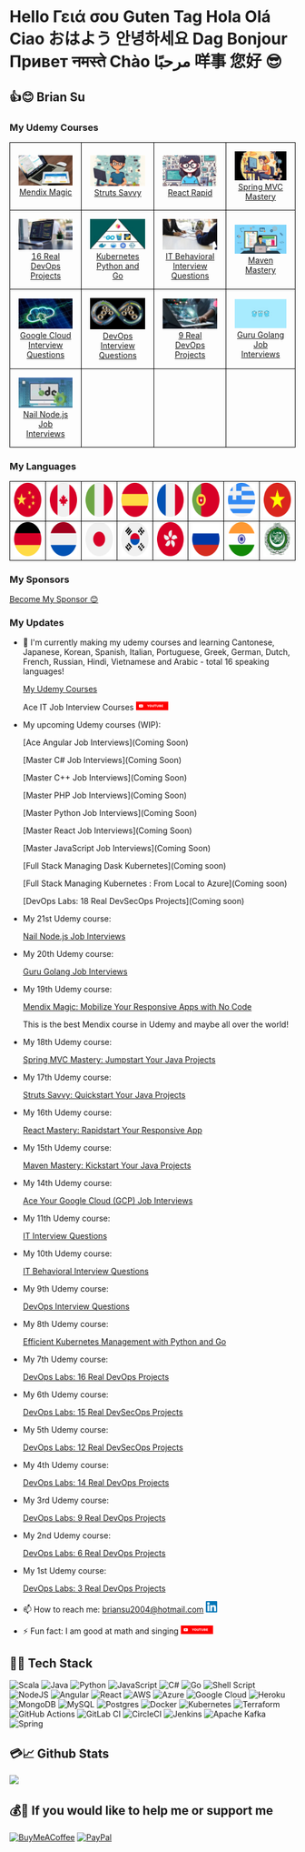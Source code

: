 # Hello Γειά σου Guten Tag Hola Olá Ciao おはよう 안녕하세요 Dag Bonjour Привет नमस्ते Chào مرحبًا 咩事 您好 😎

<!-- - [👍😊 Brian Su ](#-brian-su-)
  - [My Udemy courses](#my-udemy-courses)
  - [My languages](#my-languages)
  - [My updates](#my-updates)
- [🥇🔑 Tech Stack](#-tech-stack)
- [💳📈 Github Stats](#-github-stats)
- [💰🧧 If you would like to help me or support me](#-if-you-would-like-to-help-me-or-support-me) -->

<!--
01: English: Hello
02: Greek: Γειά σου
03: German: Guten Tag / Hi / Hallo
04: Spanish: Hola
05: Portuguese: Olá
06: Italian: Ciao
07: Japanese: おはよう
08: Korean: 안녕하세요
09: Dutch: Dag / Hoi / Hallo
10: French: Bonjour
11: Russian: Привет
12: Hindi: नमस्ते
13: Cantonese: 咩事
14: Mandarin: 您好

...

15: Vietnamese: Xin chào
16: Arabic: مرحبًا
-->

## 👍😊 Brian Su <!-- Ich bin -->

<!-- Sono Brian Su -->

<!-- <table style="border: 0; border-collapse: collapse;">
    <tr>
        <td style="padding: 0; margin: 0;">
            <a href="https://www.udemy.com/course/devops-labs-16-real-devops-projects/"><img src="Udemy/Flyer-16-300x500.png" style="padding: 0; margin: 0;"></a>
        </td>
        <td style="padding: 0; margin: 0;">
            <a href="https://www.udemy.com/course/managing-dask-kubernetes-with-kubectl-python-and-go/"><img src="Udemy/Flyer-Dask-300x500.png" style="padding: 0; margin: 0;"></a>
        </td>
        <td style="padding: 0; margin: 0;">
            <a href="https://www.udemy.com/course/devops-interview-questions-20xx/"><img src="Udemy/Flyer-IW-DevOps-300x500.png" style="padding: 0; margin: 0;"></a>
        </td>
    </tr>
</table> -->

<!-- Section 1: My Udemy Courses -->

### My Udemy Courses

<table style="width: 100%; border-collapse: collapse;">
  <tr>
    <td style="border: 1px solid black; padding: 15px; text-align: left;">
        <div style="text-align: center;">
            <img src="Udemy/ad_200x112_Mendix.jpg" alt="Mendix Course Image">
        </div>
        <div style="text-align: center;">
            <a href="https://www.udemy.com/course/mendix-magic/">Mendix Magic</a>
        </div>
    </td>
    <td style="border: 1px solid black; padding: 15px; text-align: left;">
        <div style="text-align: center;">
            <img src="Udemy/ad_200x112_Struts.jpg" alt="Struts Course Image">
        </div>
        <div style="text-align: center;">
            <a href="https://www.udemy.com/course/struts-savvy-quickstart-your-java-projects/">Struts Savvy</a>
        </div>
    </td>
    <td style="border: 1px solid black; padding: 15px; text-align: left;">
        <div style="text-align: center;">
            <img src="Udemy/ad_200x112_React.jpg" alt="React Course Image">
        </div>
        <div style="text-align: center;">
            <a href="https://www.udemy.com/course/react-rapidstart-creating-an-responsive-react-app-in-1-hour/">React Rapid</a>
        </div>
    </td>
    <td style="border: 1px solid black; padding: 15px; text-align: left;">
        <div style="text-align: center;">
            <img src="Udemy/ad_200x112_SpringMVC.jpg" alt="Spring MVC Course Image">
        </div>
        <div style="text-align: center;">
            <a href="https://www.udemy.com/course/spring-mvc-mastery-jumpstart-your-java-projects/">Spring MVC Mastery</a>
        </div>
    </td>
  </tr>
  <tr>
    <td style="border: 1px solid black; padding: 15px; text-align: left;">
        <div style="text-align: center;">
            <img src="Udemy/ad_200x112_DevOps16.jpg" alt="DevOps16 Course Image">
        </div>
        <div style="text-align: center;">
            <a href="https://www.udemy.com/course/devops-labs-16-real-devops-projects/">16 Real DevOps Projects</a>
        </div>
    </td>
    <td style="border: 1px solid black; padding: 15px; text-align: left;">
        <div style="text-align: center;">
            <img src="Udemy/ad_200x112_K8sPyGo.jpg" alt="Kubernetes Python and Go Course Image">
        </div>
        <div style="text-align: center;">
            <a href="https://www.udemy.com/course/managing-dask-kubernetes-with-kubectl-python-and-go/">Kubernetes Python and Go</a>
        </div>
    </td>
    <td style="border: 1px solid black; padding: 15px; text-align: left;">
        <div style="text-align: center;">
            <img src="Udemy/ad_200x112_IWBehav.jpg" alt="Behavioral Interview Questions Course Image">
        </div>
        <div style="text-align: center;">
            <a href="https://www.udemy.com/course/it-contractor-behavioral-interview-questions-20xx/">IT Behavioral Interview Questions</a>
        </div>
    </td>
    <td style="border: 1px solid black; padding: 15px; text-align: left;">
        <div style="text-align: center;">
            <img src="Udemy/ad_200x112_Maven.jpg" alt="Maven Course Image">
        </div>
        <div style="text-align: center;">
            <a href="https://www.udemy.com/course/it-contractor-behavioral-interview-questions-20xx/">Maven Mastery</a>
        </div>
    </td>
  </tr>

  <tr>
    <td style="border: 1px solid black; padding: 15px; text-align: left;">
        <div style="text-align: center;">
            <img src="Udemy/ad_200x112_GCP.jpg" alt="GCP Course Image">
        </div>
        <div style="text-align: center;">
            <a href="https://www.udemy.com/course/it-contractor-google-cloud-gcp-interview-questions-20xx/">Google Cloud Interview Questions</a>
        </div>
    </td>
    <td style="border: 1px solid black; padding: 15px; text-align: left;">
        <div style="text-align: center;">
            <img src="Udemy/ad_200x112_IWDevOps.jpg" alt="DevOps Interview Questions Course Image">
        </div>
        <div style="text-align: center;">
            <a href="https://www.udemy.com/course/it-contractor-behavioral-interview-questions-20xx/">DevOps Interview Questions</a>
        </div>
    </td>
    <td style="border: 1px solid black; padding: 15px; text-align: left;">
        <div style="text-align: center;">
            <img src="Udemy/ad_200x112_DevOps9.jpg" alt="DevOps9 Course Image">
        </div>
        <div style="text-align: center;">
            <a href="https://www.udemy.com/course/devops-labs-9-real-devops-projects/">9 Real DevOps Projects</a>
        </div>
    </td>
    <td style="border: 1px solid black; padding: 15px; text-align: left;">
        <div style="text-align: center;">
            <img src="Udemy/ad_200x112_Golang.jpg" alt="Guru Golang Course Image">
        </div>
        <div style="text-align: center;">
            <a href="https://www.udemy.com/course/guru-golang/">Guru Golang Job Interviews</a>
        </div>
    </td>
  </tr>

  <tr>
    <td style="border: 1px solid black; padding: 15px; text-align: left;">
        <div style="text-align: center;">
            <img src="Udemy/ad_200x112_NodeJS.jpg" alt="GCP Course Image">
        </div>
        <div style="text-align: center;">
            <a href="https://www.udemy.com/course/nail-nodejs">Nail Node.js Job Interviews</a>
        </div>
    </td>
    <td style="border: 1px solid black; padding: 15px; text-align: left;">
    </td>
    <td style="border: 1px solid black; padding: 15px; text-align: left;">
    </td>
    <td style="border: 1px solid black; padding: 15px; text-align: left;">
    </td>
  </tr>
</table>

<!--
Steps for making the course image here:

- Download logo from "Course landing page" https://www.udemy.com/instructor/courses/
- Rename to "Udemy/ad_200x112_???.jpg"
- The size needs to be 200x112 (if needed, edit and resize to 200x112)
- Verify/Test
- Upload
- Update the db.json
-->

<!-- Section 2: My Languages -->

### My Languages

<table style="border-collapse: collapse; width: 100%;">
    <tr>
        <td style="border: 1px solid black;"><img src="country-flag/china.png" alt="Chinese Flag" style="width: 60px; height: 60px;"></td>
        <td style="border: 1px solid black;"><img src="country-flag/canada.png" alt="Canadian Flag" style="width: 60px; height: 60px;"></td>
        <td style="border: 1px solid black;"><img src="country-flag/italy.png" alt="Italian Flag" style="width: 60px; height: 60px;"></td>
        <td style="border: 1px solid black;"><img src="country-flag/spain.png" alt="Spanish Flag" style="width: 60px; height: 60px;"></td>
        <td style="border: 1px solid black;"><img src="country-flag/france.png" alt="French Flag" style="width: 60px; height: 60px;"></td>
        <td style="border: 1px solid black;"><img src="country-flag/portugal.png" alt="Portuguese Flag" style="width: 60px; height: 60px;"></td>
        <td style="border: 1px solid black;"><img src="country-flag/greece.png" alt="Greek Flag" style="width: 60px; height: 60px;"></td>
        <td style="border: 1px solid black;"><img src="country-flag/vietnam.png" alt="Vietnam Flag" style="width: 60px; height: 60px;"></td>
    </tr>
    <tr>
        <td style="border: 1px solid black;"><img src="country-flag/germany.png" alt="German Flag" style="width: 60px; height: 60px;"></td>
        <td style="border: 1px solid black;"><img src="country-flag/netherlands.png" alt="Dutch Flag" style="width: 60px; height: 60px;"></td>
        <td style="border: 1px solid black;"><img src="country-flag/japan.png" alt="Japanese Flag" style="width: 60px; height: 60px;"></td>
        <td style="border: 1px solid black;"><img src="country-flag/south-korea.png" alt="South Korean Flag" style="width: 60px; height: 60px;"></td>
        <td style="border: 1px solid black;"><img src="country-flag/hong-kong.png" alt="Hong Kong Flag" style="width: 60px; height: 60px;"></td>
        <td style="border: 1px solid black;"><img src="country-flag/russia.png" alt="Russia Flag" style="width: 60px; height: 60px;"></td>
        <td style="border: 1px solid black;"><img src="country-flag/india.png" alt="India Flag" style="width: 60px; height: 60px;"></td>
        <td style="border: 1px solid black;"><img src="country-flag/arabic.png" alt="Arabic Flag" style="width: 60px; height: 60px;"></td>
    </tr>
</table>

<!--
https://vectorflags.com
https://www.vecteezy.com
https://www.freeflagicons.com
-->

<!-- Section 3: My Sponsors -->

### My Sponsors

[Become My Sponsor 😊](https://github.com/sponsors/briansu2004)

<!-- [Displaying a sponsor button in your repository](https://docs.github.com/en/repositories/managing-your-repositorys-settings-and-features/customizing-your-repository/displaying-a-sponsor-button-in-your-repository) -->

<!-- Section 4: My Updates -->

### My Updates

<!--
- 🔭 I'm currently coding.
- 🌱 I'm currently learning more about history.
- 👯 I'm looking to collaborate on [GitHub](https://github.com/briansu2004).
- 🤔 I'm looking for help with running faster.
- 💬 Ask me about any tech-related stuff.
- 📫 How to reach me: briansu2004@hotmail.com <a href="https://www.linkedin.com/in/brian-su-opentowork/" target="_blank"><img alt="brian Su | LinkedIn" width="20px" src="linkedin.svg" /></a>
- ⚡ Fun fact: I am good at math and singing <a href="https://www.youtube.com/@singchanter8651" target="_blank"><img alt="brian Su | Youtube" height="15px" src="YouTube.svg" /></a>
-->

<!-- - My family has 3 major issues now 😭😭😭 Very difficult time since the beginning of 2023 and new year of rabbit -->

<!-- <a href="https://www.youtube.com/@devopswithbrian2283" target="_blank"><img alt="DevOps with Brian | Youtube" height="15px" src="YouTube.svg" /></a> -->

- 🔭 I'm currently making my udemy courses and learning Cantonese, Japanese, Korean, Spanish, Italian, Portuguese, Greek, German, Dutch, French, Russian, Hindi, Vietnamese and Arabic - total 16 speaking languages!

  [My Udemy Courses](https://myudemycourses.netlify.app/)

  <!-- [Ace IT Job Interview Courses](https://www.youtube.com/@AceITJobInterviewCourses-ok4gn) -->

  Ace IT Job Interview Courses <a href="https://www.youtube.com/@AceITJobInterviewCourses-ok4gn" target="_blank"><img alt="brian Su | Youtube" height="15px" src="YouTube.svg" /></a>

  <!-- 
  @AceITJobInterviewCourses-ok4gn 
  https://www.youtube.com/@AceITJobInterviewCourses-ok4gn
  https://www.youtube.com/channel/UCPQaJmElLBya7vliMk1E1Sg
  -->

- My upcoming Udemy courses (WIP):

  [Ace Angular Job Interviews](Coming Soon)

  [Master C# Job Interviews](Coming Soon)

  [Master C++ Job Interviews](Coming Soon)

  [Master PHP Job Interviews](Coming Soon)

  [Master Python Job Interviews](Coming Soon)

  [Master React Job Interviews](Coming Soon)

  [Master JavaScript Job Interviews](Coming Soon)

  <!-- [Angular Mastery: Kickstart Your Full Stack Projects](Coming Soon)

  [VUE Mastery: Quickstart Your Full Stack Projects](Coming Soon)

  [NPM Mastery: Kickstart Your NodeJS Projects](Coming Soon)

  [PIP Mastery: Kickstart Your Python Projects](Coming Soon)

  [Go module Mastery: Kickstart Your Go Projects](Coming Soon)

  [NuGet Mastery: Kickstart Your C# Projects](Coming Soon)

  [Gradle Mastery: Kickstart Your Java Projects](Coming Soon) -->

  [Full Stack Managing Dask Kubernetes](Coming soon)

  [Full Stack Managing Kubernetes : From Local to Azure](Coming soon)

  [DevOps Labs: 18 Real DevSecOps Projects](Coming soon)

  <!-- [IT Contractor Success: Thriving in Toronto, Canada](Coming soon) -->

  <!-- [New course](https://www.udemy.com/user/brian-su-18/) -->

<!-- - My 22nd Udemy course:

  [Ace Angular Job Interviews](https://www.udemy.com/course/ace-angular/) -->

- My 21st Udemy course:

  [Nail Node.js Job Interviews](https://www.udemy.com/course/nail-nodejs/)

- My 20th Udemy course:

  [Guru Golang Job Interviews](https://www.udemy.com/course/guru-golang/)

- My 19th Udemy course:

  [Mendix Magic: Mobilize Your Responsive Apps with No Code](https://www.udemy.com/course/mendix-magic/)

  This is the best Mendix course in Udemy and maybe all over the world!

- My 18th Udemy course:

  [Spring MVC Mastery: Jumpstart Your Java Projects](https://www.udemy.com/course/spring-mvc-mastery-jumpstart-your-java-projects/)

- My 17th Udemy course:

  [Struts Savvy: Quickstart Your Java Projects](https://www.udemy.com/course/struts-savvy-quickstart-your-java-projects/)

- My 16th Udemy course:

  [React Mastery: Rapidstart Your Responsive App](https://www.udemy.com/course/react-rapidstart-creating-an-responsive-react-app-in-1-hour/)

<!-- [React Rapidstart: Creating an Responsive React App in 1 hour](https://www.udemy.com/course/react-rapidstart-creating-an-responsive-react-app-in-1-hour/) -->

- My 15th Udemy course:

  [Maven Mastery: Kickstart Your Java Projects](https://www.udemy.com/course/maven-mastery-kickstart-your-java-projects/)

- My 14th Udemy course:

  [Ace Your Google Cloud (GCP) Job Interviews](https://www.udemy.com/course/it-contractor-google-cloud-gcp-interview-questions-20xx/)

  <!-- - My 13th Udemy course:

    [IT Contractor Angular Interview Questions (2023)](https://www.udemy.com/course/it-contractor-angular-interview-questions-20xx/)

  - My 12th Udemy course:

    [IT Contractor .Net and C# Interview Questions (2023)](https://www.udemy.com/course/it-contractor-net-and-c-interview-questions-20xx/) -->

- My 11th Udemy course:

  <!-- [IT Contractor Interview Questions (2023)](https://www.udemy.com/course/it-contractor-interview-questions-20xx) -->

  [IT Interview Questions](https://www.udemy.com/course/it-contractor-interview-questions-20xx/)

- My 10th Udemy course:

  <!-- [IT Contractor Behavioral Interview Questions (2023)](https://www.udemy.com/course/it-contractor-behavioral-interview-questions-20xx) -->

  [IT Behavioral Interview Questions](https://www.udemy.com/course/it-contractor-behavioral-interview-questions-20xx/)

- My 9th Udemy course:

  [DevOps Interview Questions](https://www.udemy.com/course/devops-interview-questions-20xx/)

- My 8th Udemy course:

  <!-- [Managing Dask Kubernetes with Kubectl, Python and Go](https://www.udemy.com/course/managing-dask-kubernetes-with-kubectl-python-and-go/) -->

  [Efficient Kubernetes Management with Python and Go](https://www.udemy.com/course/managing-dask-kubernetes-with-kubectl-python-and-go/)

- My 7th Udemy course:

  [DevOps Labs: 16 Real DevOps Projects](https://www.udemy.com/course/devops-labs-16-real-devops-projects/)

- My 6th Udemy course:

  [DevOps Labs: 15 Real DevSecOps Projects](https://www.udemy.com/course/devops-labs-15-real-devsecops-projects/)

- My 5th Udemy course:

  [DevOps Labs: 12 Real DevSecOps Projects](https://www.udemy.com/course/devops-labs-12-real-devsecops-projects/)

- My 4th Udemy course:

  [DevOps Labs: 14 Real DevOps Projects](https://www.udemy.com/course/devops-labs-14-real-devops-projects/)

- My 3rd Udemy course:

  [DevOps Labs: 9 Real DevOps Projects](https://www.udemy.com/course/devops-labs-9-real-devops-projects/)

- My 2nd Udemy course:

  [DevOps Labs: 6 Real DevOps Projects](https://www.udemy.com/course/devops-labs-6-real-devops-projects/)

- My 1st Udemy course:

  [DevOps Labs: 3 Real DevOps Projects](https://www.udemy.com/course/devops-labs-9-real-devops-projects-free-version/)

- 📫 How to reach me: <briansu2004@hotmail.com> <a href="https://www.linkedin.com/in/brian-su-opentowork/" target="_blank"><img alt="brian Su | LinkedIn" width="20px" src="linkedin.svg" /></a>

- ⚡ Fun fact: I am good at math and singing <a href="https://www.youtube.com/@singchanter8651" target="_blank"><img alt="Sing Chanter Cantar 唱 | Youtube" height="15px" src="YouTube.svg" /></a>

<!-- ![My YouTube](https://img.shields.io/badge/YouTube-%23FF0000.svg?style=for-the-badge&logo=YouTube&logoColor=white) -->

<!--
briansu2004@hotmail.com

<a href="https://www.linkedin.com/in/brian-su-opentowork/" target="_blank">
  <img align="left" alt="brian Su | LinkedIn" width="30px"  src="linkedin.svg" />
</a>

<br />
<br />
-->

<!--
- 👯 I'm looking to collaborate on ...
- 🤔 I'm looking for help with ...
- 😄 Pronouns: ...
- ⚡ Fun fact: ...
-->

## 🥇🔑 Tech Stack

<!--
<p align="left">
  <a href="https://www.java.com" target="_blank"> <img src="https://raw.githubusercontent.com/devicons/devicon/master/icons/java/java-original.svg" alt="java" width="40" height="40"/> </a>
  <a href="https://spring.io/" target="_blank"> <img src="https://www.vectorlogo.zone/logos/springio/springio-icon.svg" alt="spring" width="40" height="40"/> </a>
  <a href="https://developer.mozilla.org/en-US/docs/Web/JavaScript" target="_blank"> <img src="https://raw.githubusercontent.com/devicons/devicon/master/icons/javascript/javascript-original.svg" alt="javascript" width="40" height="40"/> </a>
  <a href="https://reactjs.org/" target="_blank"> <img src="https://raw.githubusercontent.com/devicons/devicon/master/icons/react/react-original-wordmark.svg" alt="react" width="40" height="40"/> </a>
   <a href="https://redux.js.org" target="_blank"> <img src="https://raw.githubusercontent.com/devicons/devicon/master/icons/redux/redux-original.svg" alt="redux" width="40" height="40"/> </a>
   <a href="https://git-scm.com/" target="_blank"> <img src="https://www.vectorlogo.zone/logos/git-scm/git-scm-icon.svg" alt="git" width="40" height="40"/> </a>
   <a href="https://www.linux.org/" target="_blank"> <img src="https://raw.githubusercontent.com/devicons/devicon/master/icons/linux/linux-original.svg" alt="linux" width="40" height="40"/> </a>
   <a href="https://www.w3.org/html/" target="_blank"> <img src="https://raw.githubusercontent.com/devicons/devicon/master/icons/html5/html5-original-wordmark.svg" alt="html5" width="40" height="40"/> </a><a href="https://www.mysql.com/" target="_blank"> <img src="https://raw.githubusercontent.com/devicons/devicon/master/icons/mysql/mysql-original-wordmark.svg" alt="mysql" width="40" height="40"/> </a>
</p>
-->

<!-- https://ileriayo.github.io/markdown-badges/ -->

![Scala](https://img.shields.io/badge/scala-%23DC322F.svg?style=for-the-badge&logo=scala&logoColor=white) ![Java](https://img.shields.io/badge/java-%23ED8B00.svg?style=for-the-badge&logo=java&logoColor=white) ![Python](https://img.shields.io/badge/python-3670A0?style=for-the-badge&logo=python&logoColor=ffdd54) ![JavaScript](https://img.shields.io/badge/javascript-%23323330.svg?style=for-the-badge&logo=javascript&logoColor=%23F7DF1E) ![C#](https://img.shields.io/badge/c%23-%23239120.svg?style=for-the-badge&logo=c-sharp&logoColor=white) ![Go](https://img.shields.io/badge/go-%2300ADD8.svg?style=for-the-badge&logo=go&logoColor=white) ![Shell Script](https://img.shields.io/badge/shell_script-%23121011.svg?style=for-the-badge&logo=gnu-bash&logoColor=white)
![NodeJS](https://img.shields.io/badge/node.js-6DA55F?style=for-the-badge&logo=node.js&logoColor=white) ![Angular](https://img.shields.io/badge/angular-%23DD0031.svg?style=for-the-badge&logo=angular&logoColor=white) ![React](https://img.shields.io/badge/react-%2320232a.svg?style=for-the-badge&logo=react&logoColor=%2361DAFB)
![AWS](https://img.shields.io/badge/AWS-%23FF9900.svg?style=for-the-badge&logo=amazon-aws&logoColor=white) ![Azure](https://img.shields.io/badge/azure-%230072C6.svg?style=for-the-badge&logo=microsoftazure&logoColor=white) ![Google Cloud](https://img.shields.io/badge/Google%20Cloud-%234285F4.svg?style=for-the-badge&logo=google-cloud&logoColor=white) ![Heroku](https://img.shields.io/badge/heroku-%23430098.svg?style=for-the-badge&logo=heroku&logoColor=white)
![MongoDB](https://img.shields.io/badge/MongoDB-%234ea94b.svg?style=for-the-badge&logo=mongodb&logoColor=white) ![MySQL](https://img.shields.io/badge/mysql-%2300f.svg?style=for-the-badge&logo=mysql&logoColor=white) ![Postgres](https://img.shields.io/badge/postgres-%23316192.svg?style=for-the-badge&logo=postgresql&logoColor=white)
![Docker](https://img.shields.io/badge/docker-%230db7ed.svg?style=for-the-badge&logo=docker&logoColor=white) ![Kubernetes](https://img.shields.io/badge/kubernetes-%23326ce5.svg?style=for-the-badge&logo=kubernetes&logoColor=white) ![Terraform](https://img.shields.io/badge/terraform-%235835CC.svg?style=for-the-badge&logo=terraform&logoColor=white) ![GitHub Actions](https://img.shields.io/badge/github%20actions-%232671E5.svg?style=for-the-badge&logo=githubactions&logoColor=white) ![GitLab CI](https://img.shields.io/badge/gitlab%20ci-%23181717.svg?style=for-the-badge&logo=gitlab&logoColor=white) ![CircleCI](https://img.shields.io/badge/circle%20ci-%23161616.svg?style=for-the-badge&logo=circleci&logoColor=white) ![Jenkins](https://img.shields.io/badge/jenkins-%232C5263.svg?style=for-the-badge&logo=jenkins&logoColor=white)
![Apache Kafka](https://img.shields.io/badge/Apache%20Kafka-000?style=for-the-badge&logo=apachekafka) ![Spring](https://img.shields.io/badge/spring-%236DB33F.svg?style=for-the-badge&logo=spring&logoColor=white)

<!--
![Scala](https://img.shields.io/badge/scala-%23DC322F.svg?style=for-the-badge&logo=scala&logoColor=white) ![Java](https://img.shields.io/badge/java-%23ED8B00.svg?style=for-the-badge&logo=java&logoColor=white) ![Python](https://img.shields.io/badge/python-3670A0?style=for-the-badge&logo=python&logoColor=ffdd54) ![JavaScript](https://img.shields.io/badge/javascript-%23323330.svg?style=for-the-badge&logo=javascript&logoColor=%23F7DF1E) ![TypeScript](https://img.shields.io/badge/typescript-%23007ACC.svg?style=for-the-badge&logo=typescript&logoColor=white) ![C#](https://img.shields.io/badge/c%23-%23239120.svg?style=for-the-badge&logo=c-sharp&logoColor=white) ![Go](https://img.shields.io/badge/go-%2300ADD8.svg?style=for-the-badge&logo=go&logoColor=white) ![Shell Script](https://img.shields.io/badge/shell_script-%23121011.svg?style=for-the-badge&logo=gnu-bash&logoColor=white) ![Kotlin](https://img.shields.io/badge/kotlin-%237F52FF.svg?style=for-the-badge&logo=kotlin&logoColor=white) ![Markdown](https://img.shields.io/badge/markdown-%23000000.svg?style=for-the-badge&logo=markdown&logoColor=white) ![LaTeX](https://img.shields.io/badge/latex-%23008080.svg?style=for-the-badge&logo=latex&logoColor=white) ![Perl](https://img.shields.io/badge/perl-%2339457E.svg?style=for-the-badge&logo=perl&logoColor=white) ![R](https://img.shields.io/badge/r-%23276DC3.svg?style=for-the-badge&logo=r&logoColor=white)
![NodeJS](https://img.shields.io/badge/node.js-6DA55F?style=for-the-badge&logo=node.js&logoColor=white) ![Angular](https://img.shields.io/badge/angular-%23DD0031.svg?style=for-the-badge&logo=angular&logoColor=white) ![React](https://img.shields.io/badge/react-%2320232a.svg?style=for-the-badge&logo=react&logoColor=%2361DAFB) ![Redux](https://img.shields.io/badge/redux-%23593d88.svg?style=for-the-badge&logo=redux&logoColor=white) ![Expo](https://img.shields.io/badge/expo-1C1E24?style=for-the-badge&logo=expo&logoColor=#D04A37)
![AWS](https://img.shields.io/badge/AWS-%23FF9900.svg?style=for-the-badge&logo=amazon-aws&logoColor=white) ![Azure](https://img.shields.io/badge/azure-%230072C6.svg?style=for-the-badge&logo=microsoftazure&logoColor=white) ![Google Cloud](https://img.shields.io/badge/Google%20Cloud-%234285F4.svg?style=for-the-badge&logo=google-cloud&logoColor=white) ![Heroku](https://img.shields.io/badge/heroku-%23430098.svg?style=for-the-badge&logo=heroku&logoColor=white)
![Pandas](https://img.shields.io/badge/pandas-%23150458.svg?style=for-the-badge&logo=pandas&logoColor=white) ![NumPy](https://img.shields.io/badge/numpy-%23013243.svg?style=for-the-badge&logo=numpy&logoColor=white) ![Matplotlib](https://img.shields.io/badge/Matplotlib-%23ffffff.svg?style=for-the-badge&logo=Matplotlib&logoColor=black) ![scikit-learn](https://img.shields.io/badge/scikit--learn-%23F7931E.svg?style=for-the-badge&logo=scikit-learn&logoColor=white) ![TensorFlow](https://img.shields.io/badge/TensorFlow-%23FF6F00.svg?style=for-the-badge&logo=TensorFlow&logoColor=white) ![PyTorch](https://img.shields.io/badge/PyTorch-%23EE4C2C.svg?style=for-the-badge&logo=PyTorch&logoColor=white) ![Keras](https://img.shields.io/badge/Keras-%23D00000.svg?style=for-the-badge&logo=Keras&logoColor=white)
![MongoDB](https://img.shields.io/badge/MongoDB-%234ea94b.svg?style=for-the-badge&logo=mongodb&logoColor=white) ![MySQL](https://img.shields.io/badge/mysql-%2300f.svg?style=for-the-badge&logo=mysql&logoColor=white) ![Postgres](https://img.shields.io/badge/postgres-%23316192.svg?style=for-the-badge&logo=postgresql&logoColor=white) ![SQLite](https://img.shields.io/badge/sqlite-%2307405e.svg?style=for-the-badge&logo=sqlite&logoColor=white) ![Oracle](https://img.shields.io/badge/Oracle-F80000?style=for-the-badge&logo=oracle&logoColor=white)
![Apache Maven](https://img.shields.io/badge/Apache%20Maven-C71A36?style=for-the-badge&logo=Apache%20Maven&logoColor=white) ![Gradle](https://img.shields.io/badge/Gradle-02303A.svg?style=for-the-badge&logo=Gradle&logoColor=white) ![NPM](https://img.shields.io/badge/NPM-%23000000.svg?style=for-the-badge&logo=npm&logoColor=white)
![Docker](https://img.shields.io/badge/docker-%230db7ed.svg?style=for-the-badge&logo=docker&logoColor=white) ![Kubernetes](https://img.shields.io/badge/kubernetes-%23326ce5.svg?style=for-the-badge&logo=kubernetes&logoColor=white) ![Terraform](https://img.shields.io/badge/terraform-%235835CC.svg?style=for-the-badge&logo=terraform&logoColor=white) ![GitHub Actions](https://img.shields.io/badge/github%20actions-%232671E5.svg?style=for-the-badge&logo=githubactions&logoColor=white) ![GitLab CI](https://img.shields.io/badge/gitlab%20ci-%23181717.svg?style=for-the-badge&logo=gitlab&logoColor=white) ![CircleCI](https://img.shields.io/badge/circle%20ci-%23161616.svg?style=for-the-badge&logo=circleci&logoColor=white) ![Jenkins](https://img.shields.io/badge/jenkins-%232C5263.svg?style=for-the-badge&logo=jenkins&logoColor=white)
![Apache Kafka](https://img.shields.io/badge/Apache%20Kafka-000?style=for-the-badge&logo=apachekafka) ![RabbitMQ](https://img.shields.io/badge/Rabbitmq-FF6600?style=for-the-badge&logo=rabbitmq&logoColor=white) ![Blazor](https://img.shields.io/badge/blazor-%235C2D91.svg?style=for-the-badge&logo=blazor&logoColor=white) ![.Net](https://img.shields.io/badge/.NET-5C2D91?style=for-the-badge&logo=.net&logoColor=white) ![Spring](https://img.shields.io/badge/spring-%236DB33F.svg?style=for-the-badge&logo=spring&logoColor=white)
![Visual Studio Code](https://img.shields.io/badge/Visual%20Studio%20Code-0078d7.svg?style=for-the-badge&logo=visual-studio-code&logoColor=white) ![IntelliJ IDEA](https://img.shields.io/badge/IntelliJIDEA-000000.svg?style=for-the-badge&logo=intellij-idea&logoColor=white) ![Notepad++](https://img.shields.io/badge/Notepad++-90E59A.svg?style=for-the-badge&logo=notepad%2b%2b&logoColor=black)
-->

<!--
![Swagger](https://img.shields.io/badge/-Swagger-%23Clojure?style=for-the-badge&logo=swagger&logoColor=white) ![Apollo-GraphQL](https://img.shields.io/badge/-ApolloGraphQL-311C87?style=for-the-badge&logo=apollo-graphql) ![Postman](https://img.shields.io/badge/Postman-FF6C37?style=for-the-badge&logo=postman&logoColor=white) ![Splunk](https://img.shields.io/badge/splunk-%23000000.svg?style=for-the-badge&logo=splunk&logoColor=white) ![Power Bi](https://img.shields.io/badge/power_bi-F2C811?style=for-the-badge&logo=powerbi&logoColor=black) ![Jira](https://img.shields.io/badge/jira-%230A0FFF.svg?style=for-the-badge&logo=jira&logoColor=white)

<br />
-->

<!--
## Skills

- Dev
- Cloud
- DevOps
- AI
- Full Stack
- Big Data
- Data Science
- Machine Learning
- Java
- Python
- Scala
- JavaScript
- C#
- Go
- Shell
- Node.js
- AWS
- Azure
- GCP
- Salesforce
- OpenShift
- IBM
- React
- Angular
- Docker
- Kubernetes
- GitHub
- GitLab
- Spark
- Kafka
- Cassandra
-->

<!--

## My GitHub

![My GitHub](https://github-readme-stats.vercel.app/api?username=briansu2004&show_icons=true&theme=rose_pine)

![My GitHub](https://github-readme-stats.vercel.app/api/top-langs/?username=briansu2004&layout=compact&card_width=250&langs_count=20&theme=rose_pine)

-->

<!-- Profile Summary Card -->

## 💳📈 Github Stats

<img src="https://github-profile-summary-cards.vercel.app/api/cards/profile-details?username=briansu2004&theme=vue"/>

<!--
<p align="left">
 <img width="48%" src="https://github-readme-stats.vercel.app/api?username=briansu2004&show_icons=true&theme=vue" />
 <img width="48%" src="https://github-readme-streak-stats.herokuapp.com/?user=briansu2004&theme=vue" />
</p>

![My GitHub](https://github-readme-stats.vercel.app/api/top-langs/?username=briansu2004&layout=compact&card_width=250&langs_count=20&theme=rose_pine)
-->

<!-- <p align="left">
 <img src="https://github-readme-streak-stats.herokuapp.com/?user=briansu2004&theme=vue" height="120" />
</p> -->

<!-- <img src="https://github-readme-stats.vercel.app/api/top-langs/?username=briansu2004&layout=compact&langs_count=20&theme=rose_pine"/> -->

<!--
## ✍️👩‍💻 Random Dev Quote

![Random Dev Quote](https://quotes-github-readme.vercel.app/api?type=horizontal&theme=vue)
-->

## 💰🧧 If you would like to help me or support me

[![BuyMeACoffee](https://img.shields.io/badge/Buy%20Me%20a%20Coffee-ffdd00?style=for-the-badge&logo=buy-me-a-coffee&logoColor=black)](https://buymeacoffee.com/BRIANSU2004) [![PayPal](https://img.shields.io/badge/PayPal-00457C?style=for-the-badge&logo=paypal&logoColor=white)](https://paypal.me/briansu2004)

<!-- [![Patreon](https://img.shields.io/badge/Patreon-F96854?style=for-the-badge&logo=patreon&logoColor=white)](https://patreon.com/mtechviral) -->

<!-- paypal.me/briansu2004 -->

<!-- json server

https://raw.githubusercontent.com/briansu2004/briansu2004/main/db.json

==>

https://my-json-server.typicode.com/briansu2004/briansu2004

https://my-json-server.typicode.com/briansu2004/briansu2004/myUdemyCourses
-->
